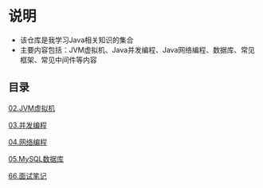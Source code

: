 # 说明
- 该仓库是我学习Java相关知识的集合
- 主要内容包括：JVM虚拟机、Java并发编程、Java网络编程、数据库、常见框架、常见中间件等内容


## 目录
[02.JVM虚拟机](./_02_jvm-hotspot/notes/JVM.md)

[03.并发编程](./_03_concurrent-programming/notes/并发编程.md)

[04.网络编程](./_04_network-programming/notes/网络编程.md)

[05.MySQL数据库](./_05_database-mysql/notes/MySQL.md)

[66.面试笔记](./_66_interview/notes/Interview.md)
